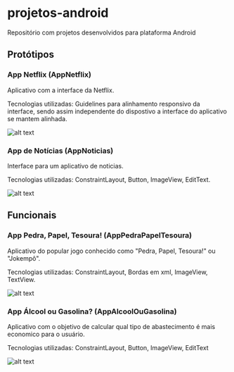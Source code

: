 # projetos-android

Repositório com projetos desenvolvidos para plataforma Android


## Protótipos 

### App Netflix (AppNetflix)
Aplicativo com a interface da Netflix.

Tecnologias utilizadas: Guidelines para alinhamento responsivo da interface, sendo assim independente do dispostivo a interface do aplicativo se mantem alinhada.

![alt text](https://i.imgur.com/CVHyWhv.jpg)


### App de Notícias (AppNoticias)
Interface para um aplicativo de noticias.

Tecnologias utilizadas: ConstraintLayout, Button, ImageView, EditText.

![alt text](https://i.imgur.com/7rlek7t.png)

## Funcionais

### App Pedra, Papel, Tesoura! (AppPedraPapelTesoura)
Aplicativo do popular jogo conhecido como "Pedra, Papel, Tesoura!" ou "Jokempô".

Tecnologias utilizadas: ConstraintLayout, Bordas em xml, ImageView, TextView.

![alt text](https://i.imgur.com/klbuKPO.png)

### App Álcool ou Gasolina? (AppAlcoolOuGasolina)
Aplicativo com o objetivo de calcular qual tipo de abastecimento é mais economico para o usuário.

Tecnologias utilizadas: ConstraintLayout, Button, ImageView, EditText

![alt text](https://i.imgur.com/HcTNhhc.jpg)



